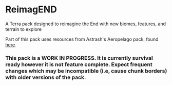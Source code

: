 # ReimagEND
A Terra pack designed to reimagine the End with new biomes, features, and terrain to explore

Part of this pack uses resources from Astrash's Aeropelago pack, found [here](https://github.com/Astrashh/Aeropelago).

### This pack is a WORK IN PROGRESS.  It is currently survival ready however it is not feature complete.  Expect frequent changes which may be incompatible (i.e, cause chunk borders) with older versions of the pack.
